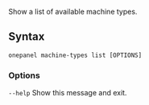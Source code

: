 Show a list of available machine types.

## Syntax

```
onepanel machine-types list [OPTIONS]
```

### Options

`--help`    Show this message and exit.

